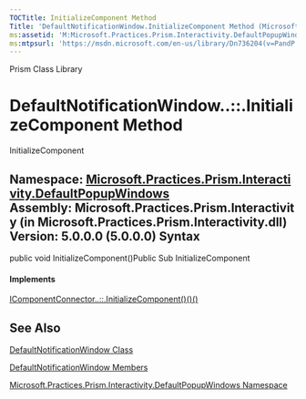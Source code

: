 ```yaml
---
TOCTitle: InitializeComponent Method
Title: 'DefaultNotificationWindow.InitializeComponent Method (Microsoft.Practices.Prism.Interactivity.DefaultPopupWindows)'
ms:assetid: 'M:Microsoft.Practices.Prism.Interactivity.DefaultPopupWindows.DefaultNotificationWindow.InitializeComponent'
ms:mtpsurl: 'https://msdn.microsoft.com/en-us/library/Dn736204(v=PandP.50)'
---
```


Prism Class Library

DefaultNotificationWindow..::.InitializeComponent Method
========================================================

InitializeComponent

**Namespace:** [Microsoft.Practices.Prism.Interactivity.DefaultPopupWindows](https://msdn.microsoft.com/n:microsoft.practices.prism.interactivity.defaultpopupwindows)
**Assembly:** Microsoft.Practices.Prism.Interactivity (in Microsoft.Practices.Prism.Interactivity.dll) Version: 5.0.0.0 (5.0.0.0)
Syntax
------

<span id="syntaxToggle"></span>public void InitializeComponent()Public Sub InitializeComponent
#### Implements

[IComponentConnector..::.InitializeComponent()()()](http://msdn2.microsoft.com/en-us/library/ms603526)

See Also
--------

<span id="seeAlsoToggle"></span>
[DefaultNotificationWindow Class](https://msdn.microsoft.com/t:microsoft.practices.prism.interactivity.defaultpopupwindows.defaultnotificationwindow)

[DefaultNotificationWindow Members](https://msdn.microsoft.com/allmembers.t:microsoft.practices.prism.interactivity.defaultpopupwindows.defaultnotificationwindow)

[Microsoft.Practices.Prism.Interactivity.DefaultPopupWindows Namespace](https://msdn.microsoft.com/n:microsoft.practices.prism.interactivity.defaultpopupwindows)
